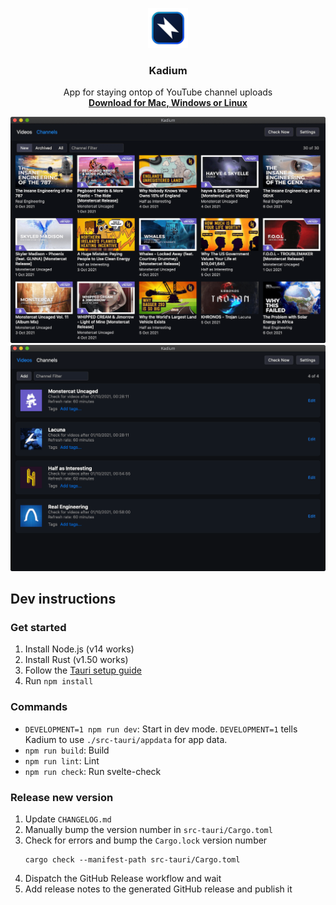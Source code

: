 <p align="center">
  <img src="./assets/logo.png" width="64">
</p>
<h3 align="center">Kadium</h3>
<p align="center">
  App for staying ontop of YouTube channel uploads
  <br/>
  <a href="https://github.com/probablykasper/kadium/releases"><b>Download for Mac, Windows or Linux</b></a>
</p>

![Screenshot 1](assets/screenshot-1.png)
![Screenshot 2](assets/screenshot-2.png)

## Dev instructions

### Get started

1. Install Node.js (v14 works)
2. Install Rust (v1.50 works)
3. Follow the [Tauri setup guide](https://tauri.studio/en/docs/getting-started/intro)
4. Run `npm install`

### Commands

- `DEVELOPMENT=1 npm run dev`: Start in dev mode. `DEVELOPMENT=1` tells Kadium to use `./src-tauri/appdata` for app data.
- `npm run build`: Build
- `npm run lint`: Lint
- `npm run check`: Run svelte-check

### Release new version
1. Update `CHANGELOG.md`
2. Manually bump the version number in `src-tauri/Cargo.toml`
3. Check for errors and bump the `Cargo.lock` version number
    ```
    cargo check --manifest-path src-tauri/Cargo.toml
    ```
4. Dispatch the GitHub Release workflow and wait
5. Add release notes to the generated GitHub release and publish it
